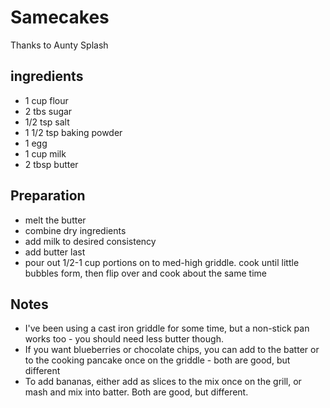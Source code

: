 # Samecakes
Thanks to Aunty Splash

## ingredients
* 1 cup flour
* 2 tbs sugar
* 1/2 tsp salt
* 1 1/2 tsp baking powder
* 1 egg
* 1 cup milk
* 2 tbsp butter


## Preparation
* melt the butter
* combine dry ingredients
* add milk to desired consistency
* add butter last
* pour out 1/2-1 cup portions on to med-high griddle. cook until little bubbles form, then flip over and cook about the same time

## Notes
* I've been using a cast iron griddle for some time, but a non-stick pan works too - you should need less butter though.
* If you want blueberries or chocolate chips, you can add to the batter or to the cooking pancake once on the griddle - both are good, but different
* To add bananas, either add as slices to the mix once on the grill, or mash and mix into batter. Both are good, but different.
